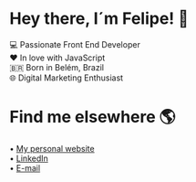 # Hey there, I´m Felipe! 👋

💻 Passionate Front End Developer<br />
❤️ In love with JavaScript<br />
🇧🇷 Born in Belém, Brazil<br />
🌐 Digital Marketing Enthusiast


# Find me elsewhere 🌎
• <a href="https://felipecatete.com/">My personal website</a><br />
• <a href="https://www.linkedin.com/in/felipe-catete/">LinkedIn</a><br />
• <a href="mailto:catetedev@gmail.com">E-mail</a>
